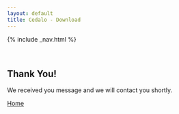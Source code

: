 ```yaml
---
layout: default
title: Cedalo - Download
---
```


<section id="banner" class="downloadpage" role="banner">
<!-- leave unchanged from here  --> 
    {% include _nav.html %}      
    <div class="container">
        <div class="row flex-start" class="align-items: flex-start;">
            <div class="col-md-12 col-sm-12">
                <div class="downloadpage-spacer">
                    <p>&nbsp;</p>
                </div>
            </div>
<!-- until here for nav menus to work smoothly  -->
            <div class="downloadpage-box text-center">
                <div class="col-md-8 col-sm-8 col-md-offset-2 col-sm-offset-2">            
                    <h1 class="section-header">Thank You!</h1>
                    <p>We received you message and we will contact you shortly.</p>
                    <p><a href='https://cedalo.com/index.html#banner' class='btn btn-large'>Home</a></p> 
                </div>         
            </div>
        </div>
    </div>
</section><!-- banner -->





